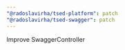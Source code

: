 ```yaml
---
"@radoslavirha/tsed-platform": patch
"@radoslavirha/tsed-swagger": patch
---
```


Improve SwaggerController
